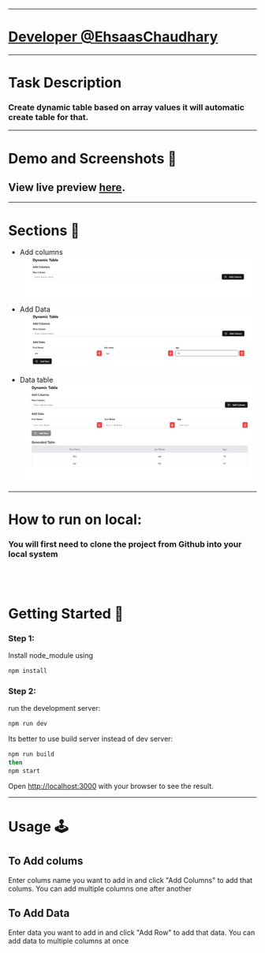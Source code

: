 

---
# [Developer @EhsaasChaudhary ](https://github.com/EhsaasChaudhary)

---

# Task Description

### Create dynamic table based on array values it will automatic create table for that.

---

# Demo and Screenshots :movie_camera:

## View live preview [here](https://ec-dynamic-table.vercel.app).


---

# Sections :bookmark:

- Add columns
![](./public/image/columnsform.png)

- Add Data 
![](./public/image/dataform.png)

- Data table 
![](./public/image/datatable.png)

---

# How to run on local:

### You will first need to clone the project from Github into your local system


## <br />

# Getting Started :dart:

### Step 1:
Install node_module using 
```bash
npm install
```

### Step 2:
run the development server:

```bash
npm run dev
```
Its better to use build server instead of dev server:
```bash
npm run build
then
npm start
```

Open [http://localhost:3000](http://localhost:3000) with your browser to see the result.

---

# Usage :joystick:
## To Add colums
Enter colums name you want to add in and click "Add Columns" to add that colums. You can add multiple columns one after another 

## To Add Data
Enter data you want to add in and click "Add Row" to add that data. You can add data to multiple columns at once
